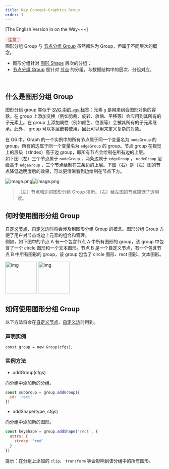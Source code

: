 ```yaml
---
title: Key Concept-Graphics Group
order: 1
---
```


[The English Version in on the Way~~~]

<span style="background-color: rgb(251, 233, 231); color: rgb(139, 53, 56)"> &nbsp;&nbsp;注意：</span>
<br />图形分组 Group 与 [节点分组 Group](/zh/docs/manual/middle/nodeGroup) 虽然都名为 Group，但属于不同层次的概念。

- 图形分组针对 [图形 Shape](/zh/docs/manual/middle/keyConcept) 层次的分组；
- [节点分组 Group](/zh/docs/manual/middle/nodeGroup) 是针对 [节点](/zh/docs/manual/middle/elements/defaultNode) 的分组，与数据结构中的层次、分组对应。

<br />

## 什么是图形分组 Group
图形分组 group 类似于 [SVG 中的 ](https://developer.mozilla.org/zh-CN/docs/Web/SVG/Element/g)[`<g>`](https://developer.mozilla.org/zh-CN/docs/Web/SVG/Element/g)[ 标签](https://developer.mozilla.org/zh-CN/docs/Web/SVG/Element/g)：元素 `g` 是用来组合图形对象的容器。在 group 上添加变换（例如剪裁、旋转、放缩、平移等）会应用到其所有的子元素上。在 group 上添加属性（例如颜色、位置等）会被其所有的子元素继承。此外， group 可以多层嵌套使用，因此可以用来定义复杂的对象。

在 G6 中，Graph 的一个实例中的所有节点属于同一个变量名为 `nodeGroup` 的 group，所有的边属于同一个变量名为 `edgeGroup` 的 group。节点 group 在视觉上的层级（zIndex）高于边 group，即所有节点会绘制在所有边的上层。<br />如下图（左）三个节点属于 `nodeGroup`  ，两条边属于 `edgeGroup` ， `nodeGroup` 层级高于 `edgeGroup` ，三个节点绘制在三条边的上层。下图（右）是（左）图的节点降低透明度后的效果，可以更清晰看到边绘制在节点下方。<br />

![image.png](https://gw.alipayobjects.com/mdn/rms_f8c6a0/afts/img/A*oqKUSoRWMrcAAAAAAAAAAABkARQnAQ)![image.png](https://gw.alipayobjects.com/mdn/rms_f8c6a0/afts/img/A*cudnTqD-g_4AAAAAAAAAAABkARQnAQ)
> （左）节点和边的图形分组 Group 演示。（右）给左图的节点降低了透明度。


## 何时使用图形分组 Group
[自定义节点](https://www.yuque.com/antv/g6/self-node)、[自定义边](https://www.yuque.com/antv/g6/self-edge)时将会涉及到图形分组 Group 的概念。图形分组 Group 方便了用户对节点或边上元素的组合和管理。<br />例如，如下图中的节点 A 有一个包含节点 A 中所有图形的 group，该 group 中包含了一个 circle 图形和一个文本图形。节点 B 是一个自定义节点，有一个包含节点 B 中所有图形的 group，该 group 包含了 circle 图形、rect 图形、文本图形。<br />

<img src='https://gw.alipayobjects.com/mdn/rms_f8c6a0/afts/img/A*GnVoSIGkXhsAAAAAAAAAAABkARQnAQ' alt='img' width='100'/>
<img src='https://gw.alipayobjects.com/mdn/rms_f8c6a0/afts/img/A*iQXZTZCX9LEAAAAAAAAAAABkARQnAQ' alt='img' width='100'/>

<br />

## 如何使用图形分组 Group
以下方法将会在[自定义节点](/zh/docs/manual/advanced/custom-node)、[自定义边](/zh/docs/manual/advanced/custom-edge)时用到。

### 声明实例
```
const group = new Group(cfgs);
```

### 实例方法

- addGroup(cfgs)

向分组中添加新的分组。

```javascript
const subGroup = group.addGroup({
  id: 'rect'
})
```

- addShape(type, cfgs)

向分组中添加新的图形。

```javascript
const keyShape = group.addShape('rect', {
  attrs: {
  	stroke: 'red'
  }
})
```


提示：在分组上添加的 `clip`， `transform` 等会影响到该分组中的所有图形。
